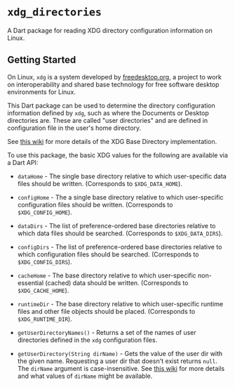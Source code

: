 # `xdg_directories`

A Dart package for reading XDG directory configuration information on Linux.

## Getting Started

On Linux, `xdg` is a system developed by [freedesktop.org](freedesktop.org), a
project to work on interoperability and shared base technology for free software
desktop environments for Linux.

This Dart package can be used to determine the directory configuration
information defined by `xdg`, such as where the Documents or Desktop directories
are. These are called "user directories" and are defined in configuration file
in the user's home directory.

See [this wiki](https://wiki.archlinux.org/index.php/XDG_Base_Directory) for
more details of the XDG Base Directory implementation.

To use this package, the basic XDG values for the following are available via a Dart API:

- `dataHome` - The single base directory relative to which user-specific data
  files should be written. (Corresponds to `$XDG_DATA_HOME`).

- `configHome` - The a single base directory relative to which user-specific
  configuration files should be written. (Corresponds to `$XDG_CONFIG_HOME`).

- `dataDirs` - The list of preference-ordered base directories relative to
  which data files should be searched. (Corresponds to `$XDG_DATA_DIRS`).

- `configDirs` - The list of preference-ordered base directories relative to
  which configuration files should be searched. (Corresponds to
  `$XDG_CONFIG_DIRS`).

- `cacheHome` - The base directory relative to which user-specific
  non-essential (cached) data should be written. (Corresponds to
  `$XDG_CACHE_HOME`).

- `runtimeDir` - The base directory relative to which user-specific runtime
  files and other file objects should be placed. (Corresponds to
  `$XDG_RUNTIME_DIR`).

- `getUserDirectoryNames()` - Returns a set of the names of user directories
  defined in the `xdg` configuration files.

- `getUserDirectory(String dirName)` - Gets the value of the user dir with the
  given name. Requesting a user dir that doesn't exist returns `null`. The
  `dirName` argument is case-insensitive. See [this
  wiki](https://wiki.archlinux.org/index.php/XDG_user_directories) for more
  details and what values of `dirName` might be available.
